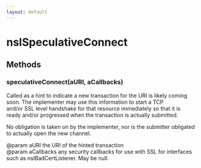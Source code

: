 ```yaml
---
layout: default
---
```


# nsISpeculativeConnect #

## Methods ##

### speculativeConnect(aURI, aCallbacks) ###
  
Called as a hint to indicate a new transaction for the URI is likely coming  
soon. The implementer may use this information to start a TCP  
and/or SSL level handshake for that resource immediately so that it is  
ready and/or progressed when the transaction is actually submitted.  
  
No obligation is taken on by the implementer, nor is the submitter obligated  
to actually open the new channel.   
  
@param aURI the URI of the hinted transaction  
@param aCallbacks any security callbacks for use with SSL for interfaces  
       such as nsIBadCertListener. May be null.  
  
  
